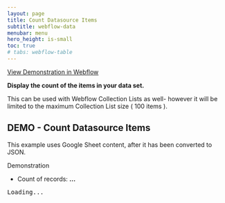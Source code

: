 ```yaml
---
layout: page
title: Count Datasource Items
subtitle: webflow-data
menubar: menu
hero_height: is-small
toc: true
# tabs: webflow-table
---
```


<a class="button is-danger" href="https://sygnal-webflow-utils.webflow.io/demo/collection-item-count" target="_blank">View Demonstration in Webflow</a>

**Display the count of the items in your data set.**

This can be used with Webflow Collection Lists as well-
however it will be limited to the maximum Collection List size
( 100 items ). 


## DEMO - Count Datasource Items

This example uses Google Sheet content, after it has been converted to JSON.

<span class="tag is-danger is-medium is-light">Demonstration</span>

- Count of records: <b><span id="cnt1">...</span></b> 

<div class="demo area grey large">
    <pre id="json1">Loading...</pre>
</div>

<script src="https://code.jquery.com/jquery-3.6.0.min.js" type="text/javascript" crossorigin="anonymous"></script>

<script type="module">
        
    // cdn.jsdelivr.net/gh/sygnaltech/webflow-util
    import { getGoogleSheetData } from '{{site.liburl}}/src/datasources/google-sheet-data.js';
    import { Database, loadAllData } from '{{site.liburl}}/src/modules/webflow-data.js';
    import { displayDataAsHtml } from '{{site.liburl}}/src/modules/webflow-html.js';

    $(function () {

        var json;

        var db = new Database();

        // Get JSON data
        getGoogleSheetData(
            '16lPOiFz5Ow-FTro5SWS-m00fNhRjgsiyeSBdme3gKX0'
        ).then((res) => {

            displayDataAsHtml (
                $("#json1"),
                res
            );

            db.data.set(
                "test",
                res // data
            );

            // Count items
            $("#cnt1").text(
                db.getCountOfRecords("test")
            );

        }, (err) => {
            console.log(err);
        });

    });

</script>

